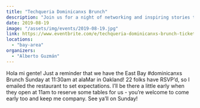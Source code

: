 ```yaml
---
title: "Techqueria Dominicanxs Brunch"
description: "Join us for a night of networking and inspiring stories told by Latinx in Tech hosted by Twitter."
date: 2019-08-19
image: "/assets/img/events/2019-08-19.jpg"
link: https://www.eventbrite.com/e/techqueria-dominicanxs-brunch-tickets-10502297655
locations:
  - "bay-area"
organizers:
  - "Alberto Guzmán"
---
```


Hola mi gente!
Just a reminder that we have the East Bay #dominicanxs Brunch Sunday at 11:30am at alaMar in Oakland! 22 folks have RSVP’d, so I emailed the restaurant to set expectations. I’ll be there a little early when they open at 11am to reserve some tables for us - you’re welcome to come early too and keep me company. See ya’ll on Sunday!
